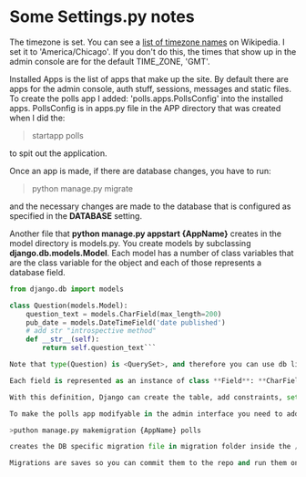 # Some Settings.py notes

The timezone is set.  You can see a [list of timezone names](https://en.wikipedia.org/wiki/List_of_tz_database_time_zones) on Wikipedia.  I set it to 'America/Chicago'.  If you don't do this, the times that show up in the admin console are for the default TIME_ZONE, 'GMT'.

Installed Apps is the list of apps that make up the site.  By default there are apps for the admin console, auth stuff, sessions, messages and static files.  To create the polls app I added:
'polls.apps.PollsConfig' into the installed apps.  PollsConfig is in apps.py file in the APP directory that was created when I did the:

>startapp polls

to spit out the application.

Once an app is made, if there are database changes, you have to run:

>python manage.py migrate

and the necessary changes are made to the database that is configured as specified in the **DATABASE** setting.

Another file that **python manage.py appstart {AppName}** creates in the model directory is models.py.  You create models by subclassing **django.db.models.Model**.  Each model has a number of class variables that are the class variable for the object and each of those represents a database field.

```python
from django.db import models

class Question(models.Model):
	question_text = models.CharField(max_length=200)
	pub_date = models.DateTimeField('date published')
	# add str "introspective method"
	def __str__(self):
	    return self.question_text```

Note that type(Question) is <QuerySet>, and therefore you can use db like operations like .filter(), or .get(pk=1) to get individual results.

Each field is represented as an instance of class **Field**: **CharField** for character, **DateTimeField** for datetimes.  This is how django knows the data type.  The name becomes the name of the database field.  The field name is "machine readable", but you can add a optional parameter to designate a human readable format like 'date published' and that will be used in "introspective" parts of Django i.e. print statements and ??.

With this definition, Django can create the table, add constraints, set default values, AND create a python DB access API for the objects.

To make the polls app modifyable in the admin interface you need to add the table(s) in polls/admin.py.

>puthon manage.py makemigration {AppName} polls

creates the DB specific migration file in migration folder inside the /app directory, that migrate uses to perform the DB changes.

Migrations are saves so you can commit them to the repo and run them on a new db in a different environment i.e. qa or production.